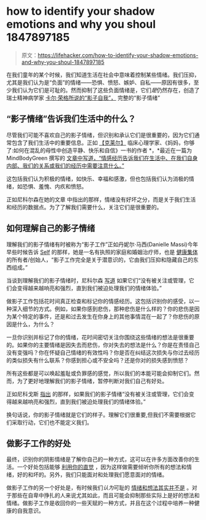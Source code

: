 # how to identify your shadow emotions and why you shoul 1847897185

> 原文：<https://lifehacker.com/how-to-identify-your-shadow-emotions-and-why-you-shoul-1847897185>

在我们童年的某个时候，我们知道生活在社会中意味着控制某些情绪。我们压抑，尤其是我们认为是“负面”的情绪——恐惧、愤怒、嫉妒、自私——原因有很多，至少我们认为它们是可耻的。然而抑制了这些负面情绪是，它们*是*仍然存在，创造了瑞士精神病学家 [卡尔·荣格所说的“影子自我”，](https://highexistence.com/carl-jung-shadow-guide-unconscious/) 完整的“影子情绪”

## “影子情绪”告诉我们生活中的什么？

尽管我们可能不喜欢自己的影子情绪，但识别和承认它们是很重要的，因为它们通常包含了我们生活中的重要信息。正如 [【克莱尔】](https://www.mindbodygreen.com/wc/claire-nicogossian-psy-d) 临床心理学家、《妈妈，你够了:如何在混乱的母性中创造平静、快乐和自信》一书的作者 *，*最近在一篇为 MindBodyGreen 撰写的 [文章中写道，“情感经历告诉我们在生活中、在我们自身内部、我们的关系或我们的经历中需要注意什么。”](https://www.mindbodygreen.com/articles/shadow-emotions)



这包括我们认为积极的情绪，如快乐、幸福和感激，但也包括我们认为消极的情绪，如恐惧、羞愧、内疚和愤怒。

正如尼科尔森在她的文章 中指出的那样，情绪没有好坏之分，而是关于我们生活和经历的数据点。为了了解我们需要什么，关注它们是很重要的。

## 如何理解自己的影子情绪

理解我们的影子情绪有时被称为“影子工作”正如丹妮尔·马西(Danielle Massi)今年早些时候告诉 [Self](https://www.shape.com/lifestyle/mind-and-body/mental-health/what-is-shadow-work) 的那样，她是一名有执照的家庭和婚姻治疗师，也是 [健康集体](https://www.wellnessphl.com/) 的所有者/创始人，“影子工作完全是关于潜意识的，它由我们压抑和隐藏自己的东西组成。”

当谈到理解我们的影子情绪时，尼科尔森 [写道](https://www.mindbodygreen.com/articles/shadow-emotions) 如果它们“没有被关注或管理，它们会变得越来越响亮和强烈，直到我们被迫处理我们的情绪体验。”



做影子工作包括花时间真正检查和标记你的情感经历。这包括识别你的感受，以一种深入细节的方式。例如，如果你感到悲伤，那种悲伤是什么样的？你的悲伤是因为某个特定的事件，还是和过去发生在你身上的其他事情混在一起了？你悲伤的原因是什么，为什么？

一旦你识别并标记了你的情绪，花时间密切关注你围绕这些情绪的想法是很重要的。如果你的主要情绪是因失去而悲伤，你对失去的想法是什么？你是在责怪自己没有变强吗？你在怀疑自己情绪的有效性吗？你是否在纠结这次损失与你过去经历的类似损失有什么联系？你感到担心或不安全吗？还是你对的损失感到愤怒？

所有这些都是可以唤起羞耻或负罪感的感觉，所以我们的本能可能会抑制它们。然而，为了更好地理解我们的影子情绪，暂停判断对我们自己有好处。

正如尼科戈斯 [指出](https://www.mindbodygreen.com/articles/shadow-emotions) 的那样，如果我们的影子情绪“没有被关注或管理，它们会变得越来越响亮和强烈，直到我们被迫处理我们的情绪体验。”



换句话说，你的影子情绪就是它们的样子。理解它们很重要,但我们不需要根据它们采取行动，它们也不能定义我们。

## 做影子工作的好处

最终，识别你的阴影情绪是了解你自己的一种方式，这可以在许多方面改善你的生活。一个好处包括能够 [利用你的直觉](https://www.mindbodygreen.com/articles/what-is-shadow-work) ，因为这样做需要倾听你所有的想法和情绪，好的和坏的。另外，我们只能面对和处理我们愿意面对的情绪。

做影子工作的另一个好处是，有时候我们*认为*可耻的 [情绪和想法其实并不是](https://www.mindbodygreen.com/articles/what-is-shadow-work) 。对于那些在自卑中挣扎的人来说尤其如此，而且可能会抑制那些实际上是好的想法和情绪。做影子工作是收回你的一些天赋的一种方式，并且在这个过程中培养一种健康的自我意识。